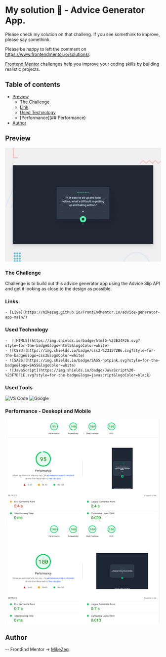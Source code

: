 # My solution 👋 - Advice Generator App. 

Please check my solution on that challeng. If you see somethink to improve, please say somethink.

Please be happy to left the comment on https://www.frontendmentor.io/solutions/. 

[Frontend Mentor](https://www.frontendmentor.io) challenges help you improve your coding skills by building realistic projects.

## Table of contents
- [Preview](#overview)
    - [The Challenge](#The-challenge)
    - [Link](#Links)
    - [Used Technology](#Used-Technology)
    - [Performance](## Performance)
- [Author](#Author)

## Preview

![Preview](./design/desktop-preview.jpg)


### The Challenge

Challenge is to build out this advice generator app using the Advice Slip API and get it looking as close to the design as possible.

### Links
    
    - [Live](https://mikezeg.github.io/FrontEndMentor.io/advice-generator-app-main/)

### Used Technology

    -  ![HTML5](https://img.shields.io/badge/html5-%23E34F26.svg?style=for-the-badge&logo=html5&logoColor=white)
    - ![CSS3](https://img.shields.io/badge/css3-%231572B6.svg?style=for-the-badge&logo=css3&logoColor=white)
    - ![SASS](https://img.shields.io/badge/SASS-hotpink.svg?style=for-the-badge&logo=SASS&logoColor=white)
    - ![JavaScript](https://img.shields.io/badge/JavaScript%20-%23F7DF1E.svg?style=for-the-badge&logo=javascript&logoColor=black)

### Used Tools
![VS Code](https://img.shields.io/badge/VS%20Code-0078d7.svg?style=for-the-badge&logo=visual-studio-code&logoColor=white) ![Google](https://img.shields.io/badge/google-DA4437?style=for-the-badge&logo=google&logoColor=white) &nbsp;



### Performance - Deskopt and Mobile

![deskopt-performance](./design/Screenshot%202024-01-08%20at%2016.52.20.png)
![mobile-performance](./design/Screenshot%202024-01-08%20at%2016.52.03.png)

## Author
 -- FrontEnd Mentor -> [MikeZeg](https://www.frontendmentor.io/profile/MikeZeg)